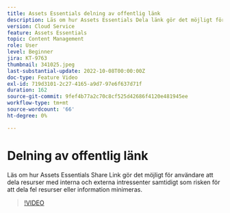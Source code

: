 ```yaml
---
title: Assets Essentials delning av offentlig länk
description: Läs om hur Assets Essentials Dela länk gör det möjligt för användare att dela resurser med interna och externa intressenter samtidigt som risken för att dela fel resurser minimeras ... (Beskrivningarna ska vara mellan 60 och 160 tecken)
version: Cloud Service
feature: Assets Essentials
topic: Content Management
role: User
level: Beginner
jira: KT-9763
thumbnail: 341025.jpeg
last-substantial-update: 2022-10-08T00:00:00Z
doc-type: Feature Video
exl-id: 719d3101-2c27-4165-a9d7-97e6f637d71f
duration: 162
source-git-commit: 9fef4b77a2c70c8cf525d42686f4120e481945ee
workflow-type: tm+mt
source-wordcount: '66'
ht-degree: 0%

---
```


# Delning av offentlig länk

Läs om hur Assets Essentials Share Link gör det möjligt för användare att dela resurser med interna och externa intressenter samtidigt som risken för att dela fel resurser eller information minimeras.

>[!VIDEO](https://video.tv.adobe.com/v/341025?quality=12&learn=on)

